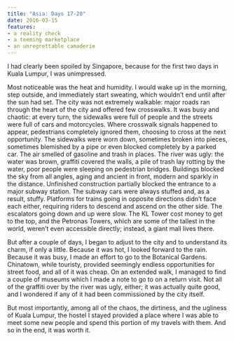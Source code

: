 ```yaml
---
title: "Asia: Days 17-20"
date: 2016-03-15
features:
- a reality check
- a teeming marketplace
- an unregrettable camaderie
---
```


I had clearly been spoiled by Singapore, because for the first two days in Kuala
Lumpur, I was unimpressed.

Most noticeable was the heat and humidity. I would wake up in the morning, step
outside, and immediately start sweating, which wouldn’t end until after the sun
had set. The city was not extremely walkable: major roads ran through the heart
of the city and offered few crosswalks. It was busy and chaotic: at every turn,
the sidewalks were full of people and the streets were full of cars and
motorcycles. Where crosswalk signals happened to appear, pedestrians completely
ignored them, choosing to cross at the next opportunity. The sidewalks were worn
down, sometimes broken into pieces, sometimes blemished by a pipe or even
blocked completely by a parked car. The air smelled of gasoline and trash in
places. The river was ugly: the water was brown, graffiti covered the walls, a
pile of trash lay rotting by the water, poor people were sleeping on pedestrian
bridges. Buildings blocked the sky from all angles, aging and ancient in front,
modern and sparkly in the distance. Unfinished construction partially blocked
the entrance to a major subway station. The subway cars were always stuffed and,
as a result, stuffy. Platforms for trains going in opposite directions didn’t
face each either, requiring riders to descend and ascend on the other side. The
escalators going down and up were slow. The KL Tower cost money to get to the
top, and the Petronas Towers, which are some of the tallest in the world,
weren’t even accessible directly; instead, a giant mall lives there.

But after a couple of days, I began to adjust to the city and to understand its
charm, if only a little. Because it was hot, I looked forward to the rain.
Because it was busy, I made an effort to go to the Botanical Gardens. Chinatown,
while touristy, provided seemingly endless opportunities for street food, and
all of it was cheap. On an extended walk, I managed to find a couple of museums
which I made a note to go to on a return visit. Not all of the graffiti over by
the river was ugly, either; it was actually quite good, and I wondered if any of
it had been commissioned by the city itself.

But most importantly, among all of the chaos, the dirtiness, and the ugliness of
Kuala Lumpur, the hostel I stayed provided a place where I was able to meet some
new people and spend this portion of my travels with them. And so in the end, it
was worth it.
